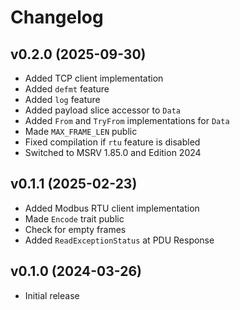 <!-- SPDX-FileCopyrightText: Copyright (c) 2018-2025 slowtec GmbH <post@slowtec.de> -->
<!-- SPDX-License-Identifier: MIT OR Apache-2.0 -->

# Changelog

## v0.2.0 (2025-09-30)

- Added TCP client implementation
- Added `defmt` feature
- Added `log` feature
- Added payload slice accessor to `Data`
- Added `From` and `TryFrom` implementations for `Data`
- Made `MAX_FRAME_LEN` public
- Fixed compilation if `rtu` feature is disabled
- Switched to MSRV 1.85.0 and Edition 2024

## v0.1.1 (2025-02-23)

- Added Modbus RTU client implementation
- Made `Encode` trait public
- Check for empty frames
- Added `ReadExceptionStatus` at PDU Response

## v0.1.0 (2024-03-26)

- Initial release
